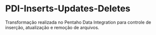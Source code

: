 # PDI-Inserts-Updates-Deletes
Transformação realizada no Pentaho Data Integration para controle de inserção, atualização e remoção de arquivos.
